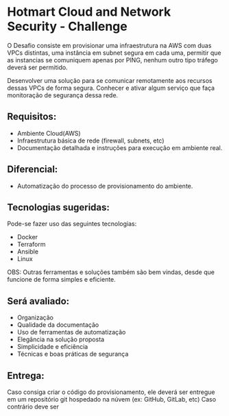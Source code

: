 # Hotmart Cloud and Network Security - Challenge

O Desafio consiste em provisionar uma infraestrutura na AWS com duas VPCs distintas, uma instância em subnet segura em cada uma, permitir que as instancias se comuniquem apenas por PING, nenhum outro tipo tráfego deverá ser permitido.

Desenvolver uma solução para se comunicar remotamente aos recursos dessas VPCs de forma segura.
Conhecer e ativar algum serviço que faça monitoração de segurança dessa rede.

## Requisitos:

* Ambiente Cloud(AWS)
* Infraestrutura básica de rede (firewall, subnets, etc)
* Documentação detalhada e instruções para execução em ambiente real.

## Diferencial:
* Automatização do processo de provisionamento do ambiente.

## Tecnologias sugeridas:

Pode-se fazer uso das seguintes tecnologias:

* Docker
* Terraform
* Ansible
* Linux

OBS: Outras ferramentas e soluções também são bem vindas, desde que funcione de forma simples e eficiente.

## Será avaliado:

* Organização
* Qualidade da documentação
* Uso de ferramentas de automatização
* Elegância na solução proposta
* Simplicidade e eficiência
* Técnicas e boas práticas de segurança

## Entrega:

Caso consiga criar o código do provisionamento, ele deverá ser entregue em um repositório git hospedado na núvem (ex: GitHub, GitLab, etc)
Caso contrário deve ser 
